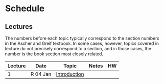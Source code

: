 # Schedule

## Lectures

The numbers before each topic typically correspond to the section numbers in the Ascher and Greif textbook. In some cases, however, topics covered in lecture do not precisely correspond to a section, and in those cases, the number is the book section most closely related.

| Lecture | Date | Topic    | Notes | HW |
| -- | --------- | ------------ | ----- | -- |
|1   | R 04 Jan  | [Introduction](https://cpsc406-2017.slack.com/files/U8N8ZLYQ1/F8PMM8L4E/01intro.pdf) |       |    |

